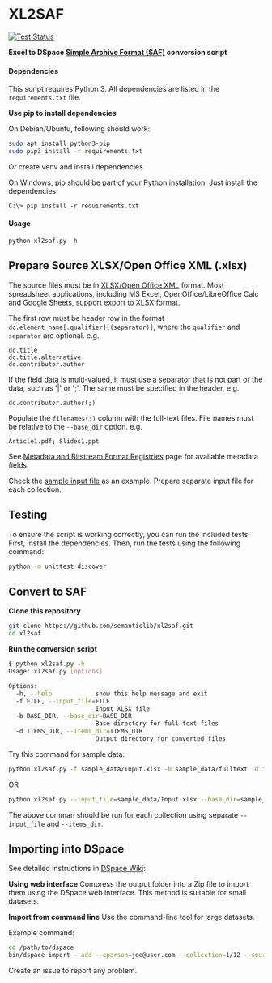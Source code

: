 # XL2SAF

[![Test Status](https://github.com/semanticlib/xl2saf/actions/workflows/test.yml/badge.svg)](https://github.com/semanticlib/xl2saf/actions/workflows/test.yml)

**Excel to DSpace [Simple Archive Format (SAF)](https://wiki.lyrasis.org/pages/viewpage.action?pageId=104566653) conversion script**

#### Dependencies
This script requires Python 3. All dependencies are listed in the `requirements.txt` file.

**Use pip to install dependencies**

On Debian/Ubuntu, following should work:
```bash
sudo apt install python3-pip
sudo pip3 install -r requirements.txt
```
Or create venv and install dependencies

On Windows, pip should be part of your Python installation. Just install the dependencies:
```shell
C:\> pip install -r requirements.txt
```

#### Usage
```shell
python xl2saf.py -h
```

## Prepare Source XLSX/Open Office XML (.xlsx)
The source files must be in [XLSX/Open Office XML](https://www.loc.gov/preservation/digital/formats/fdd/fdd000398.shtml) format. Most spreadsheet applications, including MS Excel, OpenOffice/LibreOffice Calc and Google Sheets, support export to XLSX format.

The first row must be header row in the format `dc.element_name[.qualifier][(separator)]`, where the `qualifier` and `separator` are optional. e.g.
```
dc.title
dc.title.alternative
dc.contributor.author
```

If the field data is multi-valued, it must use a separator that is not part of the data, such as '|' or ';'. The same must be specified in the header, e.g.
```
dc.contributor.author(;)
```

Populate the `filenames(;)` column with the full-text files. File names must be relative to the `--base_dir` option. e.g.
```
Article1.pdf; Slides1.ppt
```

See [Metadata and Bitstream Format Registries](https://wiki.lyrasis.org/display/DSDOC7x/Metadata+and+Bitstream+Format+Registries) page for available metadata fields.

Check the [sample input file](./sample_data/Input.xlsx) as an example. Prepare separate input file for each collection.

## Testing

To ensure the script is working correctly, you can run the included tests. First, install the dependencies. Then, run the tests using the following command:

```bash
python -m unittest discover
```

## Convert to SAF

**Clone this repository**
```bash
git clone https://github.com/semanticlib/xl2saf.git
cd xl2saf
```

**Run the conversion script**
```bash
$ python xl2saf.py -h
Usage: xl2saf.py [options]

Options:
  -h, --help            show this help message and exit
  -f FILE, --input_file=FILE
                        Input XLSX file
  -b BASE_DIR, --base_dir=BASE_DIR
                        Base directory for full-text files
  -d ITEMS_DIR, --items_dir=ITEMS_DIR
                        Output directory for converted files

```

Try this command for sample data:
```bash
python xl2saf.py -f sample_data/Input.xlsx -b sample_data/fulltext -d items_import
```
OR
```bash
python xl2saf.py --input_file=sample_data/Input.xlsx --base_dir=sample_data/fulltext --items_dir=items_import
```

The above comman should be run for each collection using separate `--input_file` and `--items_dir`.

## Importing into DSpace
See detailed instructions in [DSpace Wiki](https://wiki.lyrasis.org/pages/viewpage.action?pageId=104566653):

**Using web interface**
Compress the output folder into a Zip file to import them using the DSpace web interface. This method is suitable for small datasets.

**Import from command line**
Use the command-line tool for large datasets.

Example command:
```bash
cd /path/to/dspace
bin/dspace import --add --eperson=joe@user.com --collection=1/12 --source=items_import --mapfile=mapfile
```

Create an issue to report any problem.
